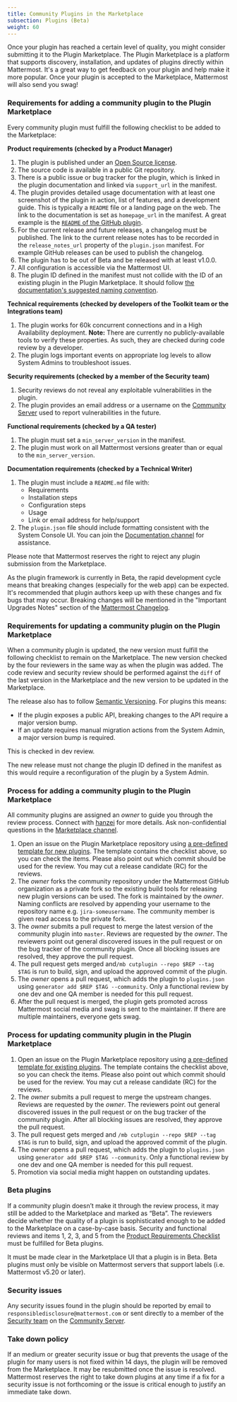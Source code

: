 ```yaml
---
title: Community Plugins in the Marketplace
subsection: Plugins (Beta)
weight: 60
---
```


Once your plugin has reached a certain level of quality, you might consider submitting it to the Plugin Marketplace. The Plugin Marketplace is a platform that supports discovery, installation, and updates of plugins directly within Mattermost. It's a great way to get feedback on your plugin and help make it more popular. Once your plugin is accepted to the Marketplace, Mattermost will also send you swag!

### Requirements for adding a community plugin to the Plugin Marketplace

Every community plugin must fulfill the following checklist to be added to the Marketplace:

**Product requirements (checked by a Product Manager)**

1. The plugin is published under an [Open Source license](https://opensource.org/licenses/alphabetical).
2. The source code is available in a public Git repository.
3. There is a public issue or bug tracker for the plugin, which is linked in the plugin documentation and linked via `support_url` in the manifest.
4. The plugin provides detailed usage documentation with at least one screenshot of the plugin in action, list of features, and a development guide. This is typically a `README` file or a landing page on the web. The link to the documentation is set as `homepage_url` in the manifest. A great example is the [`README` of the GitHub plugin](https://github.com/mattermost/mattermost-plugin-github/blob/master/README.md).
5. For the current release and future releases, a changelog must be published. The link to the current release notes has to be recorded in the `release_notes_url` property of the `plugin.json` manifest. For example GitHub releases can be used to publish the changelog.
6. The plugin has to be out of Beta and be released with at least v1.0.0.
7. All configuration is accessible via the Mattermost UI.
8. The plugin ID defined in the manifest must not collide with the ID of an existing plugin in the Plugin Marketplace. It should follow [the documentation's suggested naming convention](https://developers.mattermost.com/extend/plugins/manifest-reference/#id).

**Technical requirements (checked by developers of the Toolkit team or the Integrations team)**

1. The plugin works for 60k concurrent connections and in a High Availability deployment. **Note:** There are currently no publicly-available tools to verify these properties. As such, they are checked during code review by a developer.
2. The plugin logs important events on appropriate log levels to allow System Admins to troubleshoot issues.

**Security requirements (checked by a member of the Security team)**

1. Security reviews do not reveal any exploitable vulnerabilities in the plugin.
2. The plugin provides an email address or a username on the [Community Server](https://community.mattermost.com) used to report vulnerabilities in the future.

**Functional requirements (checked by a QA tester)**

1. The plugin must set a `min_server_version` in the manifest.
2. The plugin must work on all Mattermost versions greater than or equal to the `min_server_version`.

**Documentation requirements (checked by a Technical Writer)**

1. The plugin must include a `README.md` file with:
    * Requirements
    * Installation steps
    * Configuration steps
    * Usage
    * Link or email address for help/support
2. The `plugin.json` file should include formatting consistent with the System Console UI. You can join the [Documentation channel](https://community.mattermost.com/core/channels/documentation) for assistance.

Please note that Mattermost reserves the right to reject any plugin submission from the Marketplace.

As the plugin framework is currently in Beta, the rapid development cycle means that breaking changes (especially for the web app) can be expected. It's recommended that plugin authors keep up with these changes and fix bugs that may occur. Breaking changes will be mentioned in the "Important Upgrades Notes" section of the [Mattermost Changelog](https://docs.mattermost.com/administration/changelog.html).

### Requirements for updating a community plugin on the Plugin Marketplace

When a community plugin is updated, the new version must fulfill the following checklist to remain on the Marketplace. The new version checked by the four reviewers in the same way as when the plugin was added. The code review and security review should be performed against the `diff` of the last version in the Marketplace and the new version to be updated in the Marketplace.

The release also has to follow [Semantic Versioning](https://semver.org/). For plugins this means:

* If the plugin exposes a public API, breaking changes to the API require a major version bump.
* If an update requires manual migration actions from the System Admin, a major version bump is required.

This is checked in dev review.

The new release must not change the plugin ID defined in the manifest as this would require a reconfiguration of the plugin by a System Admin.

### Process for adding a community plugin to the Plugin Marketplace

All community plugins are assigned an _owner_ to guide you through the review process. Connect with [hanzei](https://github.com/hanzei) for more details. Ask non-confidential questions in the [Marketplace channel](https://community.mattermost.com/core/channels/plugins-marketplace).

1. Open an issue on the Plugin Marketplace repository using [a pre-defined template for new plugins](https://github.com/mattermost/mattermost-marketplace/issues/new?template=add_plugin.md). The template contains the checklist above, so you can check the items. Please also point out which commit should be used for the review. You may cut a release candidate (RC) for the reviews.
2. The _owner_ forks the community repository under the Mattermost GitHub organization as a private fork so the existing build tools for releasing new plugin versions can be used. The fork is maintained by the _owner_. Naming conflicts are resolved by appending your username to the repository name e.g. `jira-someusername`. The community member is given read access to the private fork.
3. The _owner_ submits a pull request to merge the latest version of the community plugin into `master`. Reviews are requested by the _owner_. The reviewers point out general discovered issues in the pull request or on the bug tracker of the community plugin. Once all blocking issues are resolved, they approve the pull request.
4. The pull request gets merged and`/mb cutplugin --repo $REP --tag $TAG` is run to build, sign, and upload the approved commit of the plugin.
5. The _owner_ opens a pull request, which adds the plugin to `plugins.json` using `generator add $REP $TAG --community`. Only a functional review by one dev and one QA member is needed for this pull request.
6. After the pull request is merged, the plugin gets promoted across Mattermost social media and swag is sent to the maintainer. If there are multiple maintainers, everyone gets swag.

### Process for updating community plugin in the Plugin Marketplace

1. Open an issue on the Plugin Marketplace repository using [a pre-defined template for existing plugins](https://github.com/mattermost/mattermost-marketplace/issues/new?template=update_plugin.md). The template contains the checklist above, so you can check the items. Please also point out which commit should be used for the review. You may cut a release candidate (RC) for the reviews.
2. The  _owner_ submits a pull request to merge the upstream changes. Reviews are requested by the _owner_. The reviewers point out general discovered issues in the pull request or on the bug tracker of the community plugin. After all blocking issues are resolved, they approve the pull request.
3. The pull request gets merged and `/mb cutplugin --repo $REP --tag $TAG` is run to build, sign, and upload the approved commit of the plugin.
4. The _owner_ opens a pull request, which adds the plugin to `plugins.json` using `generator add $REP $TAG --community`. Only a functional review by one dev and one QA member is needed for this pull request.
5. Promotion via social media might happen on outstanding updates.

### Beta plugins

If a community plugin doesn’t make it through the review process, it may still be added to the Marketplace and marked as “Beta”. The reviewers decide whether the quality of a plugin is sophisticated enough to be added to the Marketplace on a case-by-case basis. Security and functional reviews and items 1, 2, 3, and 5 from the [Product Requirements Checklist](#requirements-for-adding-community-plugin-to-the-marketplace) must be fulfilled for Beta plugins.

It must be made clear in the Marketplace UI that a plugin is in Beta. Beta plugins must only be visible on Mattermost servers that support labels (i.e. Mattermost v5.20 or later).

### Security issues

Any security issues found in the plugin should be reported by email to `responsibledisclosure@mattermost.com` or sent directly to a member of the [Security team](https://developers.mattermost.com/internal/rd-teams/#security-team) on the [Community Server](https://community.mattermost.com/).

### Take down policy

If an medium or greater security issue or bug that prevents the usage of the plugin for many users is not fixed within 14 days, the plugin will be removed from the Marketplace. It may be resubmitted once the issue is resolved. Mattermost reserves the right to take down plugins at any time if a fix for a security issue is not forthcoming or the issue is critical enough to justify an immediate take down.

